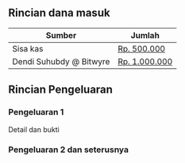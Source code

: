 ## Rincian dana masuk

| Sumber | Jumlah |
|-----------------|---------------|
| Sisa kas        | <a href="https://github.com/LombokDev/Meetup006/blob/master/keuangan.md">Rp. 500.000</a> |
| Dendi Suhubdy @ Bitwyre  | <a href="https://user-images.githubusercontent.com/2534060/60674329-1b382400-9ea4-11e9-8f39-d93ca6ec159d.jpeg">Rp. 1.000.000</a> |

## Rincian Pengeluaran

### Pengeluaran 1

Detail dan bukti

### Pengeluaran 2 dan seterusnya


